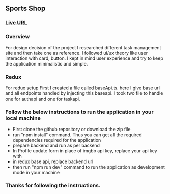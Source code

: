 ## Sports Shop

### [Live URL](https://naria-task-manage-front.vercel.app) 

### Overview
For design decision of the project I researched different task management site and then take one as reference. I followed ui/ux theory like user interaction with card, button. I kept in mind user experience and try to keep the application minimalistic and simple.

### Redux
For redux setup First I created a file called baseApi.ts. here I give base url and all endpoints handled by injecting this baseapi. I took two file to handle one for authapi and one for taskapi.

### Follow the below instructions to run the application in your local machine

- First clone the github repository or download the zip file
- run "npm install" command. Thus you can get all the required dependencies required for the application
- prepare backend and run as per backend
- In Profile update form in place of imgbb api key, replace your api key with
- in redux base api, replace backend url
- then run "npm run dev" command to run the application as development mode in your machine

### Thanks for following the instructions.